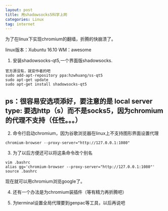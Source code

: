 ```yaml
---
layout: post
title: 用shadowsocks5科学上网
categories: Linux
tag: internet
---
```


为了在linux下实现chromium的翻墙，折腾的快崩溃了。

linux版本：Xubuntu 16.10
WM：awesome

1. 安装shadowsocks-qt5,一个界面版shadowsocks.

```
官方源没有，就安作者的吧
sudo add-apt-repository ppa:hzwhuang/ss-qt5
sudo apt-get update
sudo apt-get install shadowsocks-qt5
```

## ps：很容易安选项添好，要注意的是 local server type: 要选http（s）而不是socks5，因为chromium的代理不支持（任性。。。）

2. 命令行启动chromium，因为谷歌浏览器在linux上不支持图形界面设置代理
```
chromium-browser --proxy-server="http://127.0.0.1:1080"
```

3. 为了以后方便还可以将这条命令改个别名
```
vim .bashrc
alias gg='chromium-browser --proxy-server="http://127.0.0.1:1080"'
source .bashrc
```
现在就可以用chromium浏览google了。

4. 还有一个办法是为chromium装插件（等有精力再折腾吧）

5. 为terminal设置全局代理要到genpac等工具，以后再说吧

